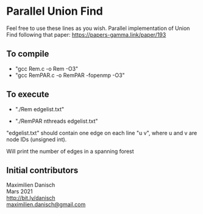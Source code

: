 # Parallel Union Find
Feel free to use these lines as you wish. 
Parallel implementation of Union Find following that paper: https://papers-gamma.link/paper/193

## To compile

- "gcc Rem.c -o Rem -O3"
- "gcc RemPAR.c -o RemPAR -fopenmp -O3"

## To execute

- "./Rem edgelist.txt"

- "./RemPAR nthreads edgelist.txt"

"edgelist.txt" should contain one edge on each line "u v", where u and v are node IDs (unsigned int). 

Will print the number of edges in a spanning forest

## Initial contributors

Maximilien Danisch  
Mars 2021  
http://bit.ly/danisch  
maximilien.danisch@gmail.com



